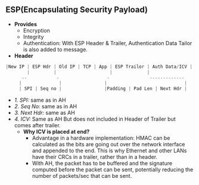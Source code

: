 ## ESP(Encapsulating Security Payload)
- **Provides**
  - Encryption
  - Integrity
  - Authentication: With ESP Header & Trailer, Authentication Data Tailor is also added to message.
- **Header**
```c
|New IP | ESP Hdr | Old IP | TCP | App | ESP Trailor | Auth Data/ICV |
        |         |                    |             |
      --           -                  -               -------------
     |              |                |                             |
     | SPI | Seq no |                |Padding | Pad Len | Next Hdr |
```
- *1. SPI:*  same as in AH
- *2. Seq No:* same as in AH
- *3. Next Hdr:* same as AH
- *4. ICV:* Same as AH But does not included in Header of Trailer but comes after trailer.
  - **Why ICV is placed at end?**
    - Advantage in a hardware implementation: HMAC can be calculated as the bits are going out over the network interface and appended to the end. This is why Ethernet and other LANs have their CRCs in a trailer, rather than in a header.
    - With AH, the packet has to be buffered and the signature computed before the packet can be sent, potentially reducing the number of packets/sec that can be sent.
  
